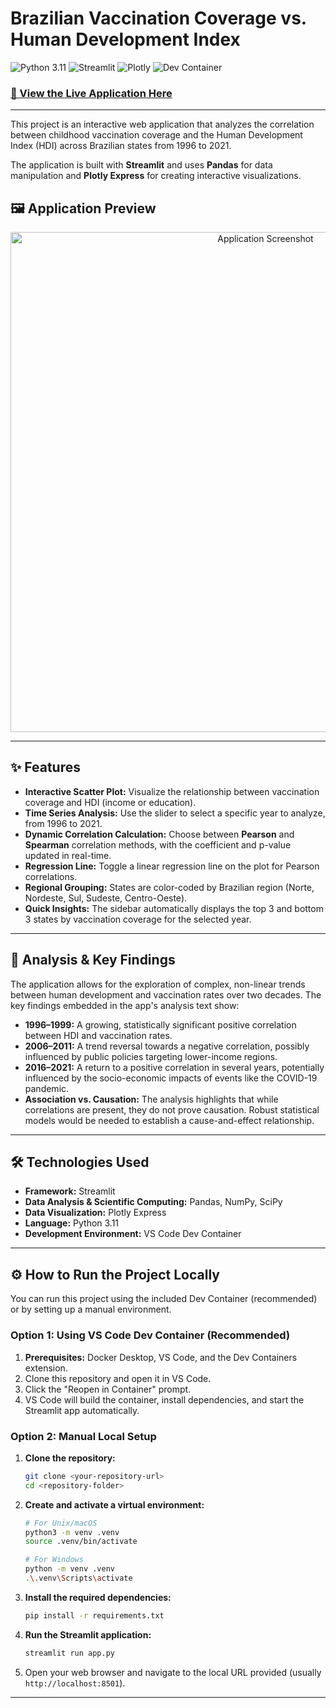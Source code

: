 # Brazilian Vaccination Coverage vs. Human Development Index

![Python 3.11](https://img.shields.io/badge/Python-3.11-3776AB.svg?style=flat&logo=python)
![Streamlit](https://img.shields.io/badge/Framework-Streamlit-FF4B4B.svg?style=flat&logo=streamlit)
![Plotly](https://img.shields.io/badge/Visuals-Plotly-3F4F75.svg?style=flat&logo=plotly)
![Dev Container](https://img.shields.io/badge/Dev_Environment-Dev_Container-007ACC.svg?style=flat&logo=visualstudiocode)

### [🚀 View the Live Application Here](https://correlacao-vacinacao-infantil-mhdi.streamlit.app/)

---

This project is an interactive web application that analyzes the correlation between childhood vaccination coverage and the Human Development Index (HDI) across Brazilian states from 1996 to 2021.

The application is built with **Streamlit** and uses **Pandas** for data manipulation and **Plotly Express** for creating interactive visualizations.

## 🖼️ Application Preview

<p align="center">
  <img src="screenshot.png" alt="Application Screenshot" width="800"/>
</p>

---

## ✨ Features

* **Interactive Scatter Plot:** Visualize the relationship between vaccination coverage and HDI (income or education).
* **Time Series Analysis:** Use the slider to select a specific year to analyze, from 1996 to 2021.
* **Dynamic Correlation Calculation:** Choose between **Pearson** and **Spearman** correlation methods, with the coefficient and p-value updated in real-time.
* **Regression Line:** Toggle a linear regression line on the plot for Pearson correlations.
* **Regional Grouping:** States are color-coded by Brazilian region (Norte, Nordeste, Sul, Sudeste, Centro-Oeste).
* **Quick Insights:** The sidebar automatically displays the top 3 and bottom 3 states by vaccination coverage for the selected year.

---

## 🔬 Analysis & Key Findings

The application allows for the exploration of complex, non-linear trends between human development and vaccination rates over two decades. The key findings embedded in the app's analysis text show:

* **1996–1999:** A growing, statistically significant positive correlation between HDI and vaccination rates.
* **2006–2011:** A trend reversal towards a negative correlation, possibly influenced by public policies targeting lower-income regions.
* **2016–2021:** A return to a positive correlation in several years, potentially influenced by the socio-economic impacts of events like the COVID-19 pandemic.
* **Association vs. Causation:** The analysis highlights that while correlations are present, they do not prove causation. Robust statistical models would be needed to establish a cause-and-effect relationship.

---

## 🛠️ Technologies Used

* **Framework:** Streamlit
* **Data Analysis & Scientific Computing:** Pandas, NumPy, SciPy
* **Data Visualization:** Plotly Express
* **Language:** Python 3.11
* **Development Environment:** VS Code Dev Container

---

## ⚙️ How to Run the Project Locally

You can run this project using the included Dev Container (recommended) or by setting up a manual environment.

### Option 1: Using VS Code Dev Container (Recommended)

1.  **Prerequisites:** Docker Desktop, VS Code, and the Dev Containers extension.
2.  Clone this repository and open it in VS Code.
3.  Click the "Reopen in Container" prompt.
4.  VS Code will build the container, install dependencies, and start the Streamlit app automatically.

### Option 2: Manual Local Setup

1.  **Clone the repository:**
    ```bash
    git clone <your-repository-url>
    cd <repository-folder>
    ```

2.  **Create and activate a virtual environment:**
    ```bash
    # For Unix/macOS
    python3 -m venv .venv
    source .venv/bin/activate

    # For Windows
    python -m venv .venv
    .\.venv\Scripts\activate
    ```

3.  **Install the required dependencies:**
    ```bash
    pip install -r requirements.txt
    ```

4.  **Run the Streamlit application:**
    ```bash
    streamlit run app.py
    ```
5.  Open your web browser and navigate to the local URL provided (usually `http://localhost:8501`).

---